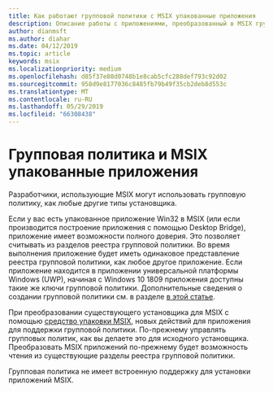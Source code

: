 ```yaml
---
title: Как работают групповой политики с MSIX упакованные приложения
description: Описание работы с приложениями, преобразованный в MSIX групповой политики
author: dianmsft
ms.author: diahar
ms.date: 04/12/2019
ms.topic: article
keywords: msix
ms.localizationpriority: medium
ms.openlocfilehash: d85f37e08d0748b1e8cab5cfc288def793c92d02
ms.sourcegitcommit: 958d9e8177036c8485fb79b49f35cb2deb8d553c
ms.translationtype: MT
ms.contentlocale: ru-RU
ms.lasthandoff: 05/29/2019
ms.locfileid: "66308438"
---
```

# <a name="group-policy-and-msix-packaged-apps"></a>Групповая политика и MSIX упакованные приложения

Разработчики, использующие MSIX могут использовать групповую политику, как любые другие типы установщика.

Если у вас есть упакованное приложение Win32 в MSIX (или если производится построение приложения с помощью Desktop Bridge), приложение имеет возможности полного доверия. Это позволяет считывать из разделов реестра групповой политики. Во время выполнения приложение будет иметь одинаковое представление реестра групповой политики, как любое другое приложение. Если приложение находится в приложении универсальной платформы Windows (UWP), начиная с Windows 10 1809 приложения доступны такие же ключи групповой политики. Дополнительные сведения о создании групповой политики см. в разделе [в этой статье](https://docs.microsoft.com/openspecs/windows_protocols/ms-gpreg/834da877-264f-4589-9b80-b6b012c8edc3).

При преобразовании существующего установщика для MSIX с помощью [средство упаковки MSIX](mpt-overview.md), новых действий для приложения для поддержки групповой политики. По-прежнему управлять групповых политик, как вы делаете это для исходного установщика. Преобразовать MSIX приложений по-прежнему будет возможность чтения из существующие разделы реестра групповой политики. 

Групповая политика не имеет встроенную поддержку для установки приложений MSIX. 
